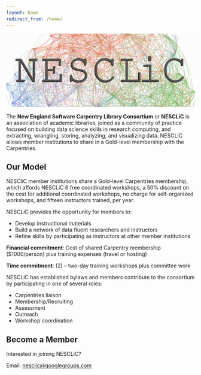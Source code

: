 ```yaml
---
layout: home
redirect_from: /home/
---
```

<img src="/images/NESCLiC-Logo-5-hero.png" alt="NESCLiC Logo image">

The **New England Software Carpentry Library Consortium** or **NESCLiC** is an association of academic libraries, joined as a community of practice focused on building data science skills in research computing, and extracting, wrangling, storing, analyzing, and visualizing data. NESCLiC allows member institutions to share in a Gold-level membership with the Carpentries. 


## Our Model
NESCliC member institutions share a Gold-level Carpentries membership, which affords NESCLiC 6 free coordinated workshops, a 50% discount on the cost for additional coordinated workshops, no charge for self-organized workshops, and fifteen instructors trained, per year. 

NESCLiC provides the opportunity for members to:

* Develop instructional materials
* Build a network of data fluent researchers and instructors 
* Refine skills by participating as instructors at other member institutions

**Financial commitment**: Cost of shared Carpentry membership ($1000/person) plus training expenses (travel or hosting)

**Time commitment**: (2) – two-day training workshops plus committee work

NESCLiC has established bylaws and members contribute to the consortium by participating in one of several roles:
* Carpentries liaison
* Membership/Recruiting
* Assessment
* Outreach
* Workshop coordination 


## Become a Member

Interested in joining NESCLiC?

Email: nesclic@googlegroups.com

